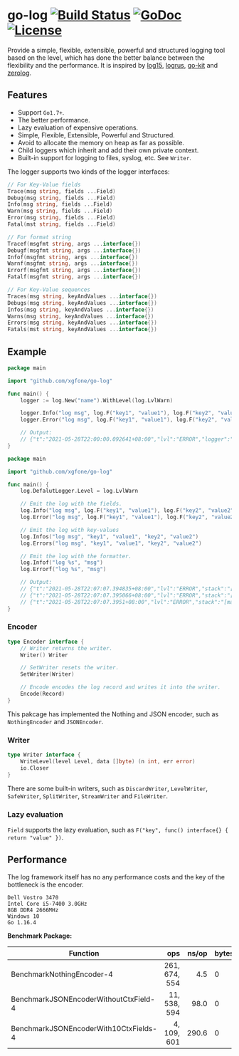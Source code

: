 # go-log [![Build Status](https://api.travis-ci.com/xgfone/go-log.svg?branch=master)](https://travis-ci.com/github/xgfone/go-log) [![GoDoc](https://pkg.go.dev/badge/github.com/xgfone/go-log)](https://pkg.go.dev/github.com/xgfone/go-log) [![License](https://img.shields.io/badge/License-Apache%202.0-blue.svg?style=flat-square)](https://raw.githubusercontent.com/xgfone/go-log/master/LICENSE)

Provide a simple, flexible, extensible, powerful and structured logging tool based on the level, which has done the better balance between the flexibility and the performance. It is inspired by [log15](https://github.com/inconshreveable/log15), [logrus](https://github.com/sirupsen/logrus), [go-kit](https://github.com/go-kit/kit) and [zerolog](github.com/rs/zerolog).


## Features

- Support `Go1.7+`.
- The better performance.
- Lazy evaluation of expensive operations.
- Simple, Flexible, Extensible, Powerful and Structured.
- Avoid to allocate the memory on heap as far as possible.
- Child loggers which inherit and add their own private context.
- Built-in support for logging to files, syslog, etc. See `Writer`.

The logger supports two kinds of the logger interfaces:
```go
// For Key-Value fields
Trace(msg string, fields ...Field)
Debug(msg string, fields ...Field)
Info(msg string, fields ...Field)
Warn(msg string, fields ...Field)
Error(msg string, fields ...Field)
Fatal(mst string, fields ...Field)

// For format string
Tracef(msgfmt string, args ...interface{})
Debugf(msgfmt string, args ...interface{})
Infof(msgfmt string, args ...interface{})
Warnf(msgfmt string, args ...interface{})
Errorf(msgfmt string, args ...interface{})
Fatalf(msgfmt string, args ...interface{})

// For Key-Value sequences
Traces(msg string, keyAndValues ...interface{})
Debugs(msg string, keyAndValues ...interface{})
Infos(msg string, keyAndValues ...interface{})
Warns(msg string, keyAndValues ...interface{})
Errors(msg string, keyAndValues ...interface{})
Fatals(mst string, keyAndValues ...interface{})
```


## Example

```go
package main

import "github.com/xgfone/go-log"

func main() {
	logger := log.New("name").WithLevel(log.LvlWarn)

	logger.Info("log msg", log.F("key1", "value1"), log.F("key2", "value2"))
	logger.Error("log msg", log.F("key1", "value1"), log.F("key2", "value2"))

	// Output:
	// {"t":"2021-05-28T22:00:00.092641+08:00","lvl":"ERROR","logger":"name","stack":"[main.go:9]","key1":"value1","key2":"value2","msg":"log msg"}
}
```

```go
package main

import "github.com/xgfone/go-log"

func main() {
	log.DefalutLogger.Level = log.LvlWarn

	// Emit the log with the fields.
	log.Info("log msg", log.F("key1", "value1"), log.F("key2", "value2"))
	log.Error("log msg", log.F("key1", "value1"), log.F("key2", "value2"))

	// Emit the log with key-values
	log.Infos("log msg", "key1", "value1", "key2", "value2")
	log.Errors("log msg", "key1", "value1", "key2", "value2")

	// Emit the log with the formatter.
	log.Infof("log %s", "msg")
	log.Errorf("log %s", "msg")

	// Output:
	// {"t":"2021-05-28T22:07:07.394835+08:00","lvl":"ERROR","stack":"[main.go:10]","key1":"value1","key2":"value2","msg":"log msg"}
	// {"t":"2021-05-28T22:07:07.395066+08:00","lvl":"ERROR","stack":"[main.go:14]","key1":"value1","key2":"value2","msg":"log msg"}
	// {"t":"2021-05-28T22:07:07.3951+08:00","lvl":"ERROR","stack":"[main.go:18]","msg":"log msg"}
}
```


### Encoder

```go
type Encoder interface {
	// Writer returns the writer.
	Writer() Writer

	// SetWriter resets the writer.
	SetWriter(Writer)

	// Encode encodes the log record and writes it into the writer.
	Encode(Record)
}
```

This pakcage has implemented the Nothing and JSON encoder, such as `NothingEncoder` and `JSONEncoder`.


### Writer

```go
type Writer interface {
	WriteLevel(level Level, data []byte) (n int, err error)
	io.Closer
}
```

There are some built-in writers, such as `DiscardWriter`, `LevelWriter`, `SafeWriter`, `SplitWriter`, `StreamWriter` and `FileWriter`.


### Lazy evaluation
`Field` supports the lazy evaluation, such as `F("key", func() interface{} { return "value" })`.


## Performance

The log framework itself has no any performance costs and the key of the bottleneck is the encoder.

```
Dell Vostro 3470
Intel Core i5-7400 3.0GHz
8GB DDR4 2666MHz
Windows 10
Go 1.16.4
```

**Benchmark Package:**

|               Function               |      ops      | ns/op | bytes/opt | allocs/op
|--------------------------------------|--------------:|------:|-----------|----------
|BenchmarkNothingEncoder-4             | 261, 674, 554 |   4.5 |     0     |    0
|BenchmarkJSONEncoderWithoutCtxField-4 |  11, 538, 594 |  98.0 |     0     |    0
|BenchmarkJSONEncoderWith10CtxFields-4 |   4, 109, 601 | 290.6 |     0     |    0
